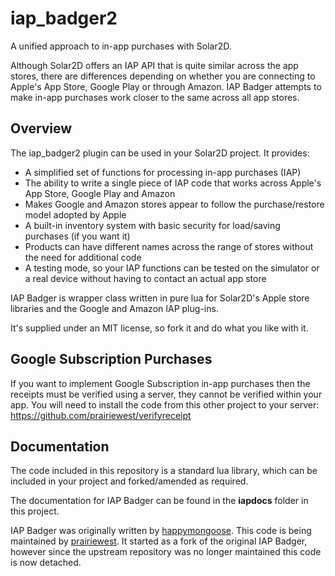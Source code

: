 # iap_badger2

A unified approach to in-app purchases with Solar2D.

Although Solar2D offers an IAP API that is quite similar across the app stores, there are differences depending on whether you are connecting to Apple's App Store, Google Play or through Amazon. IAP Badger attempts to make in-app purchases work closer to the same across all app stores.

## Overview

The iap_badger2 plugin can be used in your Solar2D project.  It provides:

* A simplified set of functions for processing in-app purchases (IAP)
* The ability to write a single piece of IAP code that works across Apple's App Store, Google Play and Amazon
* Makes Google and Amazon stores appear to follow the purchase/restore model adopted by Apple
* A built-in inventory system with basic security for load/saving purchases (if you want it)
* Products can have different names across the range of stores without the need for additional code
* A testing mode, so your IAP functions can be tested on the simulator or a real device without having to contact an actual app store

IAP Badger is wrapper class written in pure lua for Solar2D's Apple store libraries and the Google and Amazon IAP plug-ins.

It's supplied under an MIT license, so fork it and do what you like with it.

## Google Subscription Purchases

If you want to implement Google Subscription in-app purchases then the receipts must be verified using a server, they cannot be verified within your app. You will need to install the code from this other project to your server: https://github.com/prairiewest/verifyreceipt

## Documentation

The code included in this repository is a standard lua library, which can be included in your project and forked/amended as required.

The documentation for IAP Badger can be found in the **iapdocs** folder in this project.

IAP Badger was originally written by [happymongoose](https://github.com/happymongoose). This code is being maintained by [prairiewest](https://github.com/prairiewest).  It started as a fork of the original IAP Badger, however since the upstream repository was no longer maintained this code is now detached.
